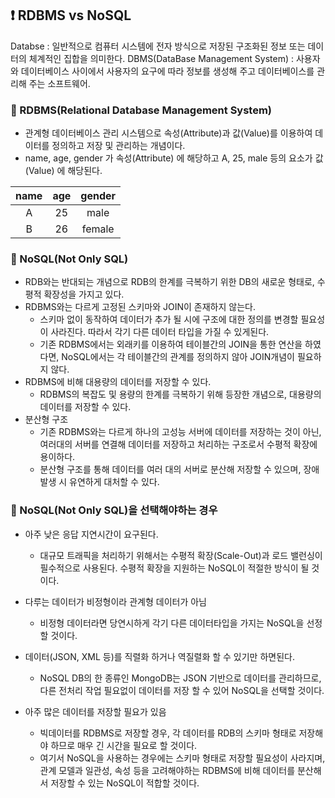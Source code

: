 ## ❗ RDBMS vs NoSQL
Databse : 일반적으로 컴퓨터 시스템에 전자 방식으로 저장된 구조화된 정보 또는 데이터의 체계적인 집합을 의미한다.
DBMS(DataBase Management System) : 사용자와 데이터베이스 사이에서 사용자의 요구에 따라 정보를 생성해 주고 데이터베이스를 관리해 주는 소프트웨어.

### 🔹 RDBMS(Relational Database Management System)
- 관계형 데이터베이스 관리 시스템으로 속성(Attribute)과 값(Value)를 이용하여 데이터를 정의하고 저장 및 관리하는 개념이다.
- name, age, gender 가 속성(Attribute) 에 해당하고 A, 25, male 등의 요소가 값(Value) 에 해당된다.

 name	 |  age 	|  gender  |
:---: | :---: | :---: |
| A	| 25 | male   |
| B | 26 | female |


### 🔹 NoSQL(Not Only SQL)
- RDB와는 반대되는 개념으로 RDB의 한계를 극복하기 위한 DB의 새로운 형태로, 수평적 확장성을 가지고 있다.
- RDBMS와는 다르게 고정된 스키마와 JOIN이 존재하지 않는다.
  - 스키마 없이 동작하여 데이터가 추가 될 시에 구조에 대한 정의를 변경할 필요성이 사라진다. 따라서 각기 다른 데이터 타입을 가질 수 있게된다.
  - 기존 RDBMS에서는 외래키를 이용하여 테이블간의 JOIN을 통한 연산을 하였다면, NoSQL에서는 각 테이블간의 관계를 정의하지 않아 JOIN개념이 필요하지 않다.
- RDBMS에 비해 대용량의 데이터를 저장할 수 있다.
  - RDBMS의 복잡도 및 용량의 한계를 극복하기 위해 등장한 개념으로, 대용량의 데이터를 저장할 수 있다.
- 분산형 구조
  - 기존 RDBMS와는 다르게 하나의 고성능 서버에 데이터를 저장하는 것이 아닌, 여러대의 서버를 연결해 데이터를 저장하고 처리하는 구조로서 수평적 확장에 용이하다.
  - 분산형 구조를 통해 데이터를 여러 대의 서버로 분산해 저장할 수 있으며, 장애 발생 시 유연하게 대처할 수 있다.

### 🔹 NoSQL(Not Only SQL)을 선택해야하는 경우
- 아주 낮은 응답 지연시간이 요구된다.
  - 대규모 트래픽을 처리하기 위해서는 수평적 확장(Scale-Out)과 로드 밸런싱이 필수적으로 사용된다. 수평적 확장을 지원하는 NoSQL이 적절한 방식이 될 것이다.

- 다루는 데이터가 비정형이라 관계형 데이터가 아님
  - 비정형 데이터라면 당연시하게 각기 다른 데이터타입을 가지는 NoSQL을 선정할 것이다.

- 데이터(JSON, XML 등)를 직렬화 하거나 역질렬화 할 수 있기만 하면된다.
  - NoSQL DB의 한 종류인 MongoDB는 JSON 기반으로 데이터를 관리하므로, 다른 전처리 작업 필요없이 데이터를 저장 할 수 있어 NoSQL을 선택할 것이다.

- 아주 많은 데이터를 저장할 필요가 있음
  - 빅데이터를 RDBMS로 저장할 경우, 각 데이터를 RDB의 스키마 형태로 저장해야 하므로 매우 긴 시간을 필요로 할 것이다.
  - 여기서 NoSQL을 사용하는 경우에는 스키마 형태로 저장할 필요성이 사라지며, 관계 모델과 일관성, 속성 등을 고려해야하는 RDBMS에 비해 데이터를 분산해서 저장할 수 있는 NoSQL이 적합할 것이다.

